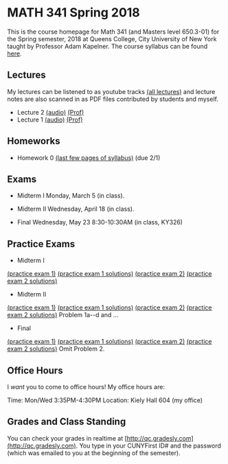 # MATH 341 Spring 2018

This is the course homepage for Math 341 (and Masters level 650.3-01) for the Spring semester, 2018 at Queens College, City University of New York taught by Professor Adam Kapelner. The course syllabus can be found [here](https://github.com/kapelner/QC_Math_341_Spring_2018/blob/master/syllabus/syllabus.pdf).

## Lectures

My lectures can be listened to as youtube tracks [(all lectures)](https://www.youtube.com/playlist?list=PLIwvCnCDnF17PZneWBd6lRSaPb_1E4bcs) and lecture notes are also scanned in as PDF files contributed by students and myself.

<!--
* Lecture 23 [(audio)](https://youtu.be/sBA4Lf_5kUU) [(Alassane Ngaide)](https://github.com/kapelner/QC_Math_341_Spring_2018/blob/master/lectures/lec23ngaide.pdf) [(Prof)](https://github.com/kapelner/QC_Math_341_Spring_2018/blob/master/lectures/lec23kap.pdf)
* Lecture 22 [(audio)](https://youtu.be/bwVxNl9_X14) [(Alassane Ngaide)](https://github.com/kapelner/QC_Math_341_Spring_2018/blob/master/lectures/lec22ngaide.pdf) [(Wjeewani Boteju)](https://github.com/kapelner/QC_Math_341_Spring_2018/blob/master/lectures/lec22boteju.pdf) [(Prof)](https://github.com/kapelner/QC_Math_341_Spring_2018/blob/master/lectures/lec22kap.pdf)
* Lecture 21 [(audio)](https://youtu.be/Wmc2TRKa7xU) [(Wjeewani Boteju)](https://github.com/kapelner/QC_Math_341_Spring_2018/blob/master/lectures/lec21boteju.pdf) [(Messan Adelan)](https://github.com/kapelner/QC_Math_341_Spring_2018/blob/master/lectures/lec21adelan.pdf) [(Koffi Lucky Bosso)](https://github.com/kapelner/QC_Math_341_Spring_2018/blob/master/lectures/lec21bosso.pdf) [(Alassane Ngaide)](https://github.com/kapelner/QC_Math_341_Spring_2018/blob/master/lectures/lec21ngaide.pdf) [(Prof)](https://github.com/kapelner/QC_Math_341_Spring_2018/blob/master/lectures/lec21kap.pdf) 
* Lecture 20 [(audio)](https://youtu.be/iac02nByAeY) [(Messan Adelan)](https://github.com/kapelner/QC_Math_341_Spring_2018/blob/master/lectures/lec20adelan.pdf) [(Wjeewani Boteju)](https://github.com/kapelner/QC_Math_341_Spring_2018/blob/master/lectures/lec20boteju.pdf) [(Koffi Lucky Bosso)](https://github.com/kapelner/QC_Math_341_Spring_2018/blob/master/lectures/lec20bosso.pdf) [(Alassane Ngaide)](https://github.com/kapelner/QC_Math_341_Spring_2018/blob/master/lectures/lec20ngaide.pdf) [(Prof)](https://github.com/kapelner/QC_Math_341_Spring_2018/blob/master/lectures/lec20kap.pdf)
* Lecture 19 [(audio)](https://youtu.be/noOFVHmKFjA) [(Alassane Ngaide)](https://github.com/kapelner/QC_Math_341_Spring_2018/blob/master/lectures/lec19ngaide.pdf) [(Koffi Lucky Bosso)](https://github.com/kapelner/QC_Math_341_Spring_2018/blob/master/lectures/lec19bosso.pdf) [(Messan Adelan)](https://github.com/kapelner/QC_Math_341_Spring_2018/blob/master/lectures/lec19adelan.pdf) [(Prof)](https://github.com/kapelner/QC_Math_341_Spring_2018/blob/master/lectures/lec19kap.pdf)
* Lecture 18 [(audio)](https://youtu.be/qCn9BMA6ruk) [(Messan Adelan)](https://github.com/kapelner/QC_Math_341_Spring_2018/blob/master/lectures/lec18adelan.pdf) [(Wjeewani Boteju)](https://github.com/kapelner/QC_Math_341_Spring_2018/blob/master/lectures/lec18boteju.pdf) [(Koffi Lucky Bosso)](https://github.com/kapelner/QC_Math_341_Spring_2018/blob/master/lectures/lec18bosso.pdf) [(Alassane Ngaide)](https://github.com/kapelner/QC_Math_341_Spring_2018/blob/master/lectures/lec18ngaide.pdf) [(Ruby Chang)](https://github.com/kapelner/QC_Math_341_Spring_2018/blob/master/lectures/lec18chang.pdf) [(Prof)](https://github.com/kapelner/QC_Math_341_Spring_2018/blob/master/lectures/lec18kap.pdf)
* Lecture 17 [(audio)](https://youtu.be/8ypz82LYNuU) [(Messan Adelan)](https://github.com/kapelner/QC_Math_341_Spring_2018/blob/master/lectures/lec17adelan.pdf) [(Wjeewani Boteju)](https://github.com/kapelner/QC_Math_341_Spring_2018/blob/master/lectures/lec17boteju.pdf) [(Koffi Lucky Bosso)](https://github.com/kapelner/QC_Math_341_Spring_2018/blob/master/lectures/lec17bosso.pdf) [(Ruby Chang)](https://github.com/kapelner/QC_Math_341_Spring_2018/blob/master/lectures/lec17chang.pdf) [(Prof)](https://github.com/kapelner/QC_Math_341_Spring_2018/blob/master/lectures/lec17kap.pdf)
* Lecture 16 [(audio)](https://youtu.be/ODnkstFdyRQ) [(Wjeewani Boteju)](https://github.com/kapelner/QC_Math_341_Spring_2018/blob/master/lectures/lec16boteju.pdf) [(Messan Adelan)](https://github.com/kapelner/QC_Math_341_Spring_2018/blob/master/lectures/lec16adelan.pdf) [(Koffi Lucky Bosso)](https://github.com/kapelner/QC_Math_341_Spring_2018/blob/master/lectures/lec16bosso.pdf) [(Alassane Ngaide)](https://github.com/kapelner/QC_Math_341_Spring_2018/blob/master/lectures/lec16ngaide.pdf) [(Prof)](https://github.com/kapelner/QC_Math_341_Spring_2018/blob/master/lectures/lec16kap.pdf)
* Lecture 15 [(audio)](https://youtu.be/6k79csGK04k) [(Wjeewani Boteju)](https://github.com/kapelner/QC_Math_341_Spring_2018/blob/master/lectures/lec15boteju.pdf) [(Messan Adelan)](https://github.com/kapelner/QC_Math_341_Spring_2018/blob/master/lectures/lec15adelan.pdf) [(Koffi Lucky Bosso)](https://github.com/kapelner/QC_Math_341_Spring_2018/blob/master/lectures/lec15bosso.pdf) [(Ruby Chang)](https://github.com/kapelner/QC_Math_341_Spring_2018/blob/master/lectures/lec15chang.pdf) [(Alassane Ngaide)](https://github.com/kapelner/QC_Math_341_Spring_2018/blob/master/lectures/lec15ngaide.pdf) [(Prof)](https://github.com/kapelner/QC_Math_341_Spring_2018/blob/master/lectures/lec15kap.pdf)
* Lecture 14 [(audio)](https://youtu.be/l_S4DDt5xy4) [(Wjeewani Boteju)](https://github.com/kapelner/QC_Math_341_Spring_2018/blob/master/lectures/lec14boteju.pdf) [(Messan Adelan)](https://github.com/kapelner/QC_Math_341_Spring_2018/blob/master/lectures/lec14adelan.pdf) [(Koffi Lucky Bosso)](https://github.com/kapelner/QC_Math_341_Spring_2018/blob/master/lectures/lec14bosso.pdf) [(Alassane Ngaide)](https://github.com/kapelner/QC_Math_341_Spring_2018/blob/master/lectures/lec14ngaide.pdf) [(Prof)](https://github.com/kapelner/QC_Math_341_Spring_2018/blob/master/lectures/lec14kap.pdf) 
* Lecture 13 [(audio)](https://youtu.be/q9BLGrsTBU4) [(Messan Adelan)](https://github.com/kapelner/QC_Math_341_Spring_2018/blob/master/lectures/lec13adelan.pdf) [(Koffi Lucky Bosso)](https://github.com/kapelner/QC_Math_341_Spring_2018/blob/master/lectures/lec13bosso.pdf) [(Wjeewani Boteju)](https://github.com/kapelner/QC_Math_341_Spring_2018/blob/master/lectures/lec13boteju.pdf) [(Alassane Ngaide)](https://github.com/kapelner/QC_Math_341_Spring_2018/blob/master/lectures/lec13ngaide.pdf) [(Ruby Chang)](https://github.com/kapelner/QC_Math_341_Spring_2018/blob/master/lectures/lec13chang.pdf) [(Prof)](https://github.com/kapelner/QC_Math_341_Spring_2018/blob/master/lectures/lec13kap.pdf)  
* Lecture 12 [(audio)](https://youtu.be/IUcG4jOSl8k) [(Ruby Chang)](https://github.com/kapelner/QC_Math_341_Spring_2018/blob/master/lectures/lec12chang.pdf) [(Wjeewani Boteju)](https://github.com/kapelner/QC_Math_341_Spring_2018/blob/master/lectures/lec12boteju.pdf) [(Messan Adelan)](https://github.com/kapelner/QC_Math_341_Spring_2018/blob/master/lectures/lec12adelan.pdf) [(Koffi Lucky Bosso)](https://github.com/kapelner/QC_Math_341_Spring_2018/blob/master/lectures/lec12bosso.pdf) [(Alassane Ngaide)](https://github.com/kapelner/QC_Math_341_Spring_2018/blob/master/lectures/lec12ngaide.pdf) [(Prof)](https://github.com/kapelner/QC_Math_341_Spring_2018/blob/master/lectures/lec12kap.pdf)
* Lecture 11 [(audio)](https://youtu.be/9h3np3rfOZI) [(Ruby Chang)](https://github.com/kapelner/QC_Math_341_Spring_2018/blob/master/lectures/lec11chang.pdf) [(Messan Adelan)](https://github.com/kapelner/QC_Math_341_Spring_2018/blob/master/lectures/lec11adelan.pdf) [(Koffi Lucky Bosso)](https://github.com/kapelner/QC_Math_341_Spring_2018/blob/master/lectures/lec11bosso.pdf) [(Wjeewani Boteju)](https://github.com/kapelner/QC_Math_341_Spring_2018/blob/master/lectures/lec11boteju.pdf) [(Darshan Patel)](https://github.com/kapelner/QC_Math_341_Spring_2018/blob/master/lectures/lec11patel.pdf) [(Prof)](https://github.com/kapelner/QC_Math_341_Spring_2018/blob/master/lectures/lec11kap.pdf)
* Lecture 10 [(audio)](https://youtu.be/qEJna96uAXA) [(Messan Adelan)](https://github.com/kapelner/QC_Math_341_Spring_2018/blob/master/lectures/lec10adelan.pdf) [(Wjeewani Boteju)](https://github.com/kapelner/QC_Math_341_Spring_2018/blob/master/lectures/lec10boteju.pdf) [(Alassane Ngaide)](https://github.com/kapelner/QC_Math_341_Spring_2018/blob/master/lectures/lec10ngaide.pdf) [(Koffi Lucky Bosso)](https://github.com/kapelner/QC_Math_341_Spring_2018/blob/master/lectures/lec10bosso.pdf) [(Darshan Patel)](https://github.com/kapelner/QC_Math_341_Spring_2018/blob/master/lectures/lec10patel.pdf) [(Prof)](https://github.com/kapelner/QC_Math_341_Spring_2018/blob/master/lectures/lec10kap.pdf) 
* Lecture 9 [(audio)](https://youtu.be/GxPsFCQkqmE) [(Darshan Patel)](https://github.com/kapelner/QC_Math_341_Spring_2018/blob/master/lectures/lec09patel.pdf) [(Wjeewani Boteju)](https://github.com/kapelner/QC_Math_341_Spring_2018/blob/master/lectures/lec09boteju.pdf) [(Alassane Ngaide)](https://github.com/kapelner/QC_Math_341_Spring_2018/blob/master/lectures/lec09ngaide.pdf) [(Prof)](https://github.com/kapelner/QC_Math_341_Spring_2018/blob/master/lectures/lec09kap.pdf) 
* Lecture 8 [(audio)](https://youtu.be/U_B3tdUCQKI) [(Darshan Patel)](https://github.com/kapelner/QC_Math_341_Spring_2018/blob/master/lectures/lec08patel.pdf) [(Alassane Ngaide)](https://github.com/kapelner/QC_Math_341_Spring_2018/blob/master/lectures/lec08ngaide.pdf) [(Messan Adelan)](https://github.com/kapelner/QC_Math_341_Spring_2018/blob/master/lectures/lec08adelan.pdf) [(Prof)](https://github.com/kapelner/QC_Math_341_Spring_2018/blob/master/lectures/lec08kap.pdf)
* Lecture 7 [(audio)](https://youtu.be/nlqa6SniGa8) [(Koffi Lucky Bosso)](https://github.com/kapelner/QC_Math_341_Spring_2018/blob/master/lectures/lec07bosso.pdf) [(Messan Adelan)](https://github.com/kapelner/QC_Math_341_Spring_2018/blob/master/lectures/lec07adelan.pdf) [(Darshan Patel)](https://github.com/kapelner/QC_Math_341_Spring_2018/blob/master/lectures/lec07patel.pdf) [(Alassane Ngaide)](https://github.com/kapelner/QC_Math_341_Spring_2018/blob/master/lectures/lec07ngaide.pdf) [(Prof)](https://github.com/kapelner/QC_Math_341_Spring_2018/blob/master/lectures/lec07kap.pdf)
* Lecture 6 [(audio)](https://youtu.be/2QSoDxHjQl8) [(Messan Adelan)](https://github.com/kapelner/QC_Math_341_Spring_2018/blob/master/lectures/lec06adelan.pdf) [(Koffi Lucky Bosso)](https://github.com/kapelner/QC_Math_341_Spring_2018/blob/master/lectures/lec06bosso.pdf) [(Darshan Patel)](https://github.com/kapelner/QC_Math_341_Spring_2018/blob/master/lectures/lec06patel.pdf) [(Alassane Ngaide)](https://github.com/kapelner/QC_Math_341_Spring_2018/blob/master/lectures/lec06ngaide.pdf) [(Prof)](https://github.com/kapelner/QC_Math_341_Spring_2018/blob/master/lectures/lec06kap.pdf)
* Lecture 5 [(audio)](https://youtu.be/OoQo6WD-bkI) [(Messan Adelan)](https://github.com/kapelner/QC_Math_341_Spring_2018/blob/master/lectures/lec05adelan.pdf) [(Koffi Lucky Bosso)](https://github.com/kapelner/QC_Math_341_Spring_2018/blob/master/lectures/lec05bosso.pdf) [(Darshan Patel)](https://github.com/kapelner/QC_Math_341_Spring_2018/blob/master/lectures/lec05patel.pdf) [(Alassane Ngaide)](https://github.com/kapelner/QC_Math_341_Spring_2018/blob/master/lectures/lec05ngaide.pdf) [(Prof)](https://github.com/kapelner/QC_Math_341_Spring_2018/blob/master/lectures/lec05kap.pdf)
* Lecture 4 [(audio)](https://youtu.be/-p6QRynD-mU) [(Messan Adelan)](https://github.com/kapelner/QC_Math_341_Spring_2018/blob/master/lectures/lec04adelan.pdf) [(Darshan Patel)](https://github.com/kapelner/QC_Math_341_Spring_2018/blob/master/lectures/lec04patel.pdf) [(Koffi Lucky Bosso)](https://github.com/kapelner/QC_Math_341_Spring_2018/blob/master/lectures/lec04bosso.pdf) [(Alassane Ngaide)](https://github.com/kapelner/QC_Math_341_Spring_2018/blob/master/lectures/lec04ngaide.pdf) [(Prof)](https://github.com/kapelner/QC_Math_341_Spring_2018/blob/master/lectures/lec04kap.pdf)
* Lecture 3 [(audio)](https://youtu.be/AErJWYTfGXc) [(Messan Adelan)](https://github.com/kapelner/QC_Math_341_Spring_2018/blob/master/lectures/lec03adelan.pdf) [(Koffi Lucky Bosso)](https://github.com/kapelner/QC_Math_341_Spring_2018/blob/master/lectures/lec03bosso.pdf) [(Alassane Ngaide)](https://github.com/kapelner/QC_Math_341_Spring_2018/blob/master/lectures/lec03ngaide.pdf) [(Darshan Patel)](https://github.com/kapelner/QC_Math_341_Spring_2018/blob/master/lectures/lec03patel.pdf) [(Prof)](https://github.com/kapelner/QC_Math_341_Spring_2018/blob/master/lectures/lec03kap.pdf)-->
* Lecture 2 [(audio)](https://youtu.be/_-Fvr5Upg6c) [(Prof)](https://github.com/kapelner/QC_Math_341_Spring_2018/blob/master/lectures/lec02kap.pdf)
* Lecture 1 [(audio)](https://youtu.be/EYCNb10vOLc) [(Prof)](https://github.com/kapelner/QC_Math_341_Spring_2018/blob/master/lectures/lec01kap.pdf)


## Homeworks

<!--
* Homework 9 [(download)](https://github.com/kapelner/QC_Math_341_Spring_2018/blob/master/homeworks/hw09/hw09.pdf?raw=true) [(view)](https://github.com/kapelner/QC_Math_341_Spring_2018/blob/master/homeworks/hw09/hw09.pdf) (due 12/12)
* Homework 8 [(download)](https://github.com/kapelner/QC_Math_341_Spring_2018/blob/master/homeworks/hw08/hw08.pdf?raw=true) [(view)](https://github.com/kapelner/QC_Math_341_Spring_2018/blob/master/homeworks/hw08/hw08.pdf) (due 12/2)
* Homework 7 [(download)](https://github.com/kapelner/QC_Math_341_Spring_2018/blob/master/homeworks/hw07/hw07.pdf?raw=true) [(view)](https://github.com/kapelner/QC_Math_341_Spring_2018/blob/master/homeworks/hw07/hw07.pdf) (due 11/23)
* Homework 6 [(download)](https://github.com/kapelner/QC_Math_341_Spring_2018/blob/master/homeworks/hw06/hw06.pdf?raw=true) [(view)](https://github.com/kapelner/QC_Math_341_Spring_2018/blob/master/homeworks/hw06/hw06.pdf) (due 12/19)
* Homework 5 [(download)](https://github.com/kapelner/QC_Math_341_Spring_2018/blob/master/homeworks/hw05/hw05.pdf?raw=true) [(view)](https://github.com/kapelner/QC_Math_341_Spring_2018/blob/master/homeworks/hw05/hw05.pdf) (due 11/30)
* Homework 4 [(download)](https://github.com/kapelner/QC_Math_341_Spring_2018/blob/master/homeworks/hw04/hw04.pdf?raw=true) [(view)](https://github.com/kapelner/QC_Math_341_Spring_2018/blob/master/homeworks/hw04/hw04.pdf) (due 11/14 at exam time)
* Homework 3 [(download)](https://github.com/kapelner/QC_Math_341_Spring_2018/blob/master/homeworks/hw03/hw03.pdf?raw=true) [(view)](https://github.com/kapelner/QC_Math_341_Spring_2018/blob/master/homeworks/hw03/hw03.pdf) (due 10/17)
* Homework 2 [(download)](https://github.com/kapelner/QC_Math_341_Spring_2018/blob/master/homeworks/hw02/hw02.pdf?raw=true) [(view)](https://github.com/kapelner/QC_Math_341_Spring_2018/blob/master/homeworks/hw02/hw02.pdf) (due 10/2)
* Homework 1 [(download)](https://github.com/kapelner/QC_Math_341_Spring_2018/blob/master/homeworks/hw01/hw01.pdf?raw=true) [(view)](https://github.com/kapelner/QC_Math_341_Spring_2018/blob/master/homeworks/hw01/hw01.pdf) (due 9/14)-->
* Homework 0 [(last few pages of syllabus)](https://github.com/kapelner/QC_Math_341_Spring_2018/blob/master/syllabus/syllabus.pdf?raw=true) (due 2/1)

## Exams

* Midterm I Monday, March 5 (in class).

* Midterm II Wednesday, April 18 (in class).

* Final Wednesday, May 23 8:30-10:30AM (in class, KY326)


## Practice Exams

* Midterm I

[(practice exam 1)](https://github.com/kapelner/QC_Math_341_Spring_2017/blob/master/exams/midterm1/midterm1.pdf) [(practice exam 1 solutions)](https://github.com/kapelner/QC_Math_341_Spring_2017/blob/master/exams/midterm1/midterm1_solutions.pdf)
[(practice exam 2)](https://github.com/kapelner/QC_Math_390.03-02_Spr_2016/blob/master/exams/midterm1/midterm1.pdf) [(practice exam 2 solutions)](https://github.com/kapelner/QC_Math_390.03-02_Spr_2016/blob/master/exams/midterm1/midterm1_solutions.pdf)


* Midterm II

[(practice exam 1)](https://github.com/kapelner/QC_Math_341_Spring_2017/blob/master/exams/midterm2/midterm2.pdf) [(practice exam 1 solutions)](https://github.com/kapelner/QC_Math_341_Spring_2017/blob/master/exams/midterm2/midterm2_solutions.pdf)
[(practice exam 2)](https://github.com/kapelner/QC_Math_390.03-02_Spr_2016/blob/master/exams/midterm2/midterm2.pdf) [(practice exam 2 solutions)](https://github.com/kapelner/QC_Math_390.03-02_Spr_2016/blob/master/exams/midterm2/midterm2_solutions.pdf) Problem 1a--d and ...

* Final

[(practice exam 1)](https://github.com/kapelner/QC_Math_341_Spring_2017/blob/master/exams/final/final.pdf) [(practice exam 1 solutions)](https://github.com/kapelner/QC_Math_341_Spring_2017/blob/master/exams/final/final_solutions.pdf)
[(practice exam 2)](https://github.com/kapelner/QC_Math_390.03-02_Spr_2016/blob/master/exams/final/final.pdf) [(practice exam 2 solutions)](https://github.com/kapelner/QC_Math_390.03-02_Spr_2016/blob/master/exams/final/final_solutions.pdf) Omit Problem 2.

## Office Hours

I *want* you to come to office hours! My office hours are:

Time: Mon/Wed 3:35PM-4:30PM
Location: Kiely Hall 604 (my office)

## Grades and Class Standing

You can check your grades in realtime at [http://qc.gradesly.com](http://qc.gradesly.com). You type in your CUNYFirst ID# and the password (which was emailed to you at the beginning of the semester).
